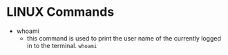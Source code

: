 # LINUX Commands
- whoami
    - this command is used to print the user name of the currently logged in to the terminal.
      `whoami`
